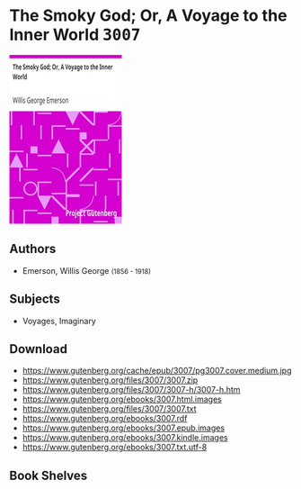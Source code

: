 # The Smoky God; Or, A Voyage to the Inner World <kbd>3007</kbd>

![](./cover.medium.jpg "")

## Authors


 - Emerson, Willis George <small>(1856 - 1918)</small>

## Subjects


 - Voyages, Imaginary

## Download


 - https://www.gutenberg.org/cache/epub/3007/pg3007.cover.medium.jpg
 - https://www.gutenberg.org/files/3007/3007.zip
 - https://www.gutenberg.org/files/3007/3007-h/3007-h.htm
 - https://www.gutenberg.org/ebooks/3007.html.images
 - https://www.gutenberg.org/files/3007/3007.txt
 - https://www.gutenberg.org/ebooks/3007.rdf
 - https://www.gutenberg.org/ebooks/3007.epub.images
 - https://www.gutenberg.org/ebooks/3007.kindle.images
 - https://www.gutenberg.org/ebooks/3007.txt.utf-8

## Book Shelves


